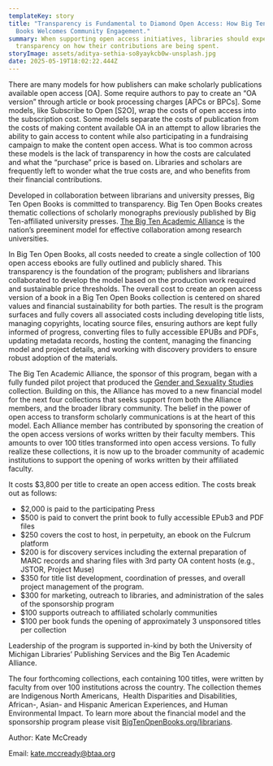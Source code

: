 ```yaml
---
templateKey: story
title: "Transparency is Fundamental to Diamond Open Access: How Big Ten Open
  Books Welcomes Community Engagement."
summary: When supporting open access initiatives, libraries should expect full
  transparency on how their contributions are being spent.
storyImage: assets/aditya-sethia-so8yaykcb0w-unsplash.jpg
date: 2025-05-19T18:02:22.444Z
---
```

<!--StartFragment-->

There are many models for how publishers can make scholarly publications available open access \[OA]. Some require authors to pay to create an “OA version” through article or book processing charges \[APCs or BPCs]. Some models, like Subscribe to Open \[S2O], wrap the costs of open access into the subscription cost. Some models separate the costs of publication from the costs of making content available OA in an attempt to allow libraries the ability to gain access to content while also participating in a fundraising campaign to make the content open access. What is too common across these models is the lack of transparency in how the costs are calculated and what the “purchase” price is based on. Libraries and scholars are frequently left to wonder what the true costs are, and who benefits from their financial contributions. 

Developed in collaboration between librarians and university presses, Big Ten Open Books is committed to transparency. Big Ten Open Books creates thematic collections of scholarly monographs previously published by Big Ten-affiliated university presses. [The Big Ten Academic Alliance](https://btaa.org/about) is the nation’s preeminent model for effective collaboration among research universities.  

In Big Ten Open Books, all costs needed to create a single collection of 100 open access ebooks are fully outlined and publicly shared. This transparency is the foundation of the program; publishers and librarians collaborated to develop the model based on the production work required and sustainable price thresholds. The overall cost to create an open access version of a book in a Big Ten Open Books collection is centered on shared values and financial sustainability for both parties. The result is the program surfaces and fully covers all associated costs including developing title lists, managing copyrights, locating source files, ensuring authors are kept fully informed of progress, converting files to fully accessible EPUBs and PDFs, updating metadata records, hosting the content, managing the financing model and project details, and working with discovery providers to ensure robust adoption of the materials.

The Big Ten Academic Alliance, the sponsor of this program, began with a fully funded pilot project that produced the [Gender and Sexuality Studies](https://bigtenopenbooks.org/collections/) collection. Building on this, the Alliance has moved to a new financial model for the next four collections that seeks support from both the Alliance members, and the broader library community. The belief in the power of open access to transform scholarly communications is at the heart of this model. Each Alliance member has contributed by sponsoring the creation of the open access versions of works written by their faculty members. This amounts to over 100 titles transformed into open access versions. To fully realize these collections, it is now up to the broader community of academic institutions to support the opening of works written by their affiliated faculty. 

It costs $3,800 per title to create an open access edition. The costs break out as follows:

* $2,000 is paid to the participating Press
* $500 is paid to convert the print book to fully accessible EPub3 and PDF files
* $250 covers the cost to host, in perpetuity, an ebook on the Fulcrum platform
* $200 is for discovery services including the external preparation of MARC records and sharing files with 3rd party OA content hosts (e.g., JSTOR, Project Muse)
* $350 for title list development, coordination of presses, and overall project management of the program. 
* $300 for marketing, outreach to libraries, and administration of the sales of the sponsorship program
* $100 supports outreach to affiliated scholarly communities 
* $100 per book funds the opening of approximately 3 unsponsored titles per collection

Leadership of the program is supported in-kind by both the University of Michigan Libraries’ Publishing Services and the Big Ten Academic Alliance.   

The four forthcoming collections, each containing 100 titles, were written by faculty from over 100 institutions across the country. The collection themes are Indigenous North Americans,  Health Disparities and Disabilities, African-, Asian- and Hispanic American Experiences, and Human Environmental Impact. To learn more about the financial model and the sponsorship program please visit [BigTenOpenBooks.org/librarians](http://bigtenopenbooks.org/librarians).

Author: Kate McCready

Email: [kate.mccready@btaa.org](mailto:kate.mccready@btaa.org)

<!--EndFragment-->